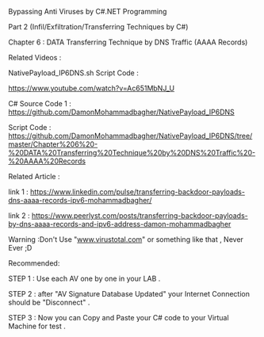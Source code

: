 Bypassing Anti Viruses by C#.NET Programming

Part 2 (Infil/Exfiltration/Transferring Techniques by C#)

Chapter 6 : DATA Transferring Technique by DNS Traffic (AAAA Records)

Related Videos : 

NativePayload_IP6DNS.sh Script Code : 

https://www.youtube.com/watch?v=Ac651MbNJ_U


C# Source Code 1 : https://github.com/DamonMohammadbagher/NativePayload_IP6DNS

Script Code  :  https://github.com/DamonMohammadbagher/NativePayload_IP6DNS/tree/master/Chapter%206%20-%20DATA%20Transferring%20Technique%20by%20DNS%20Traffic%20-%20AAAA%20Records



Related Article : 

link 1 :  https://www.linkedin.com/pulse/transferring-backdoor-payloads-dns-aaaa-records-ipv6-mohammadbagher/

link 2 : https://www.peerlyst.com/posts/transferring-backdoor-payloads-by-dns-aaaa-records-and-ipv6-address-damon-mohammadbagher



Warning :Don't Use "www.virustotal.com" or something like that , Never Ever ;D

Recommended:

STEP 1 : Use each AV one by one in your LAB .

STEP 2 : after "AV Signature Database Updated" your Internet Connection should be "Disconnect" .

STEP 3 : Now you can Copy and Paste your C# code to your Virtual Machine for test .


